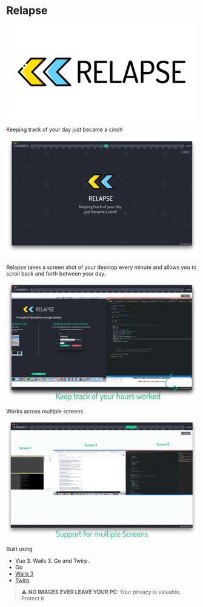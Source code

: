 # Relapse

![Keeping track of your day just became a cinch](docs/relapse-github.png)

Keeping track of your day just became a cinch

![Application Example](docs/HeroImage.jpg)

Relapse takes a screen shot of your desktop every minute and allows you to scroll back and forth between your day. 

![How many hours you where active](docs/HoursWorked.jpg)

Works across multiple screens

![Relapse example](docs/MultiscreenSupport.jpg)


Built using 

 - Vue 3. Wails 3. Go and Twirp.
 - Go
 - [Wails 3](https://github.com/wailsapp/wails)
 - [Twirp](https://github.com/twitchtv/twirp)


> :warning: **NO IMAGES EVER LEAVE YOUR PC**: Your privacy is valuable. Protect it

